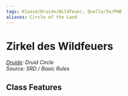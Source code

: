 ```yaml
---
tags: Klasse/Druide/Wildfeuer, Quelle/5e/PHB
aliases: Circle of the Land
---
```

Zirkel des Wildfeuers
=====================

[_Druide_](05%20-%20Wikipedia/Kompendium/Charakteroptionen/Klassen/Druide.md)_: Druid Circle_  
_Source: SRD / Basic Rules_

Class Features
--------------